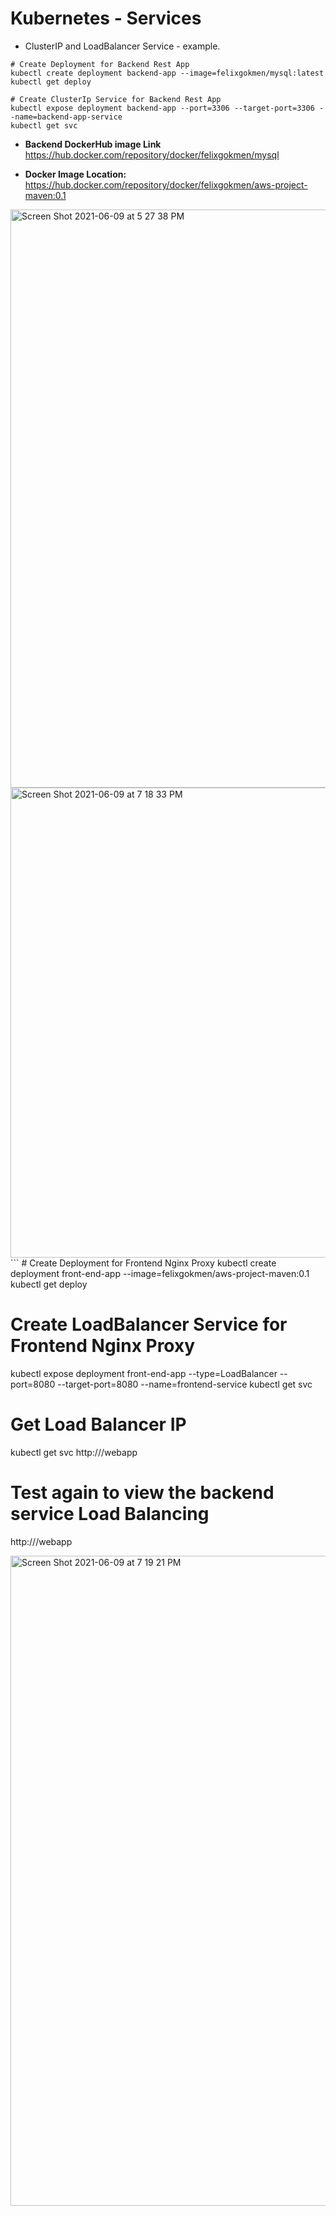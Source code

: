 # Kubernetes - Services


- ClusterIP and LoadBalancer Service -  example. 

```
# Create Deployment for Backend Rest App
kubectl create deployment backend-app --image=felixgokmen/mysql:latest 
kubectl get deploy

# Create ClusterIp Service for Backend Rest App
kubectl expose deployment backend-app --port=3306 --target-port=3306 --name=backend-app-service
kubectl get svc 
```


- **Backend DockerHub image Link** https://hub.docker.com/repository/docker/felixgokmen/mysql


- **Docker Image Location:** https://hub.docker.com/repository/docker/felixgokmen/aws-project-maven:0.1
<img width="925" alt="Screen Shot 2021-06-09 at 5 27 38 PM" src="https://user-images.githubusercontent.com/63836841/121431890-fed27b00-c947-11eb-87de-29e0daaa2f18.png">
<img width="752" alt="Screen Shot 2021-06-09 at 7 18 33 PM" src="https://user-images.githubusercontent.com/63836841/121441275-7d82e480-c957-11eb-83d3-1647d5a80b0a.png">
```
# Create Deployment for Frontend Nginx Proxy
kubectl create deployment front-end-app --image=felixgokmen/aws-project-maven:0.1
kubectl get deploy

# Create LoadBalancer Service for Frontend Nginx Proxy
kubectl expose deployment front-end-app  --type=LoadBalancer --port=8080 --target-port=8080 --name=frontend-service
kubectl get svc

# Get Load Balancer IP
kubectl get svc
http://<External-IP-from-get-service-output>/webapp



# Test again to view the backend service Load Balancing
http://<External-IP-from-get-service-output>/webapp

<img width="1040" alt="Screen Shot 2021-06-09 at 7 19 21 PM" src="https://user-images.githubusercontent.com/63836841/121441337-99868600-c957-11eb-8a66-b871a907e150.png">